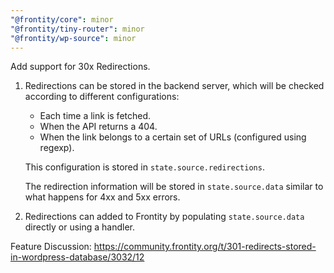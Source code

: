 ```yaml
---
"@frontity/core": minor
"@frontity/tiny-router": minor
"@frontity/wp-source": minor
---
```


Add support for 30x Redirections.

1. Redirections can be stored in the backend server, which will be checked according to different configurations:

   - Each time a link is fetched.
   - When the API returns a 404.
   - When the link belongs to a certain set of URLs (configured using regexp).

   This configuration is stored in `state.source.redirections`.

   The redirection information will be stored in `state.source.data` similar to what happens for 4xx and 5xx errors.

2. Redirections can added to Frontity by populating `state.source.data` directly or using a handler.

Feature Discussion: https://community.frontity.org/t/301-redirects-stored-in-wordpress-database/3032/12
